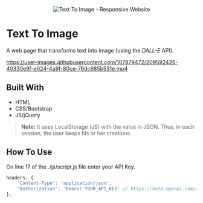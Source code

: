 <p align="center">
  <img src="https://user-images.githubusercontent.com/107879472/209590770-e3c32322-1485-434a-88d3-c8a81b6f1502.png" title="Text To Image - Responsive Website">
</p>

# Text To Image
A web page that transforms text into image (using the *DALL-E* API).

https://user-images.githubusercontent.com/107879472/209592426-40330e9f-e024-4a9f-80ce-76dc685b531e.mp4

## Built With
- HTML
- CSS/Bootstrap
- JS/jQuery
> **Note:** It uses LocalStorage (JS) with the value in JSON. Thus, in each session, the user keeps his or her creations.

## How To Use
On line 17 of the ./js/script.js file enter your API Key.
```js
headers: {
	'Content-Type': 'application/json',
	'Authorization': 'Bearer YOUR_API_KEY' // https://beta.openai.com/account/api-keys
},
```
